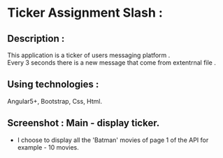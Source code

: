 # Ticker Assignment Slash :

## Description :

This application is a ticker of users messaging platform .<br />
Every 3 seconds there is a new message that come from extentrnal file .<br />



## Using technologies :

Angular5+, Bootstrap, Css, Html.<br />


## Screenshot : Main - display ticker.</br>
* I choose to display all the 'Batman' movies of page 1 of the API for example - 10 movies.

